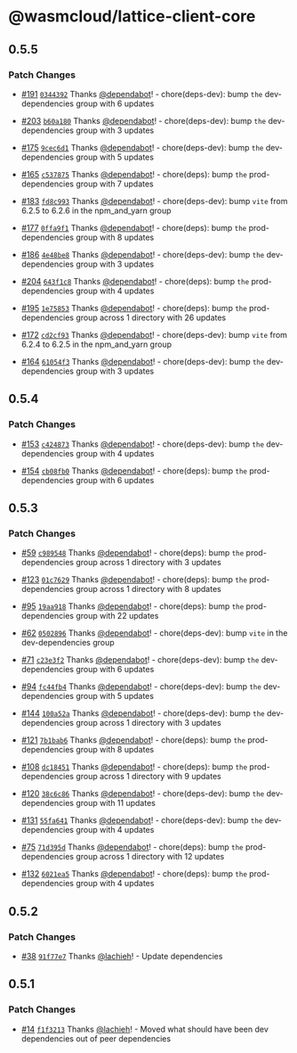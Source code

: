 # @wasmcloud/lattice-client-core

## 0.5.5

### Patch Changes

- [#191](https://github.com/wasmCloud/typescript/pull/191) [`0344392`](https://github.com/wasmCloud/typescript/commit/03443927c2e940bc7335abc291d1cc31ae932129) Thanks [@dependabot](https://github.com/apps/dependabot)! - chore(deps-dev): bump `the` dev-dependencies group with 6 updates

- [#203](https://github.com/wasmCloud/typescript/pull/203) [`b60a180`](https://github.com/wasmCloud/typescript/commit/b60a180ea892c7718efe009be20f0ccb6db9ab24) Thanks [@dependabot](https://github.com/apps/dependabot)! - chore(deps-dev): bump `the` dev-dependencies group with 3 updates

- [#175](https://github.com/wasmCloud/typescript/pull/175) [`9cec6d1`](https://github.com/wasmCloud/typescript/commit/9cec6d1740fdf2edb2f9980a55a5980383d125fc) Thanks [@dependabot](https://github.com/apps/dependabot)! - chore(deps-dev): bump `the` dev-dependencies group with 5 updates

- [#165](https://github.com/wasmCloud/typescript/pull/165) [`c537875`](https://github.com/wasmCloud/typescript/commit/c5378759ba4994ef5f45cc292cf9bfac5671875d) Thanks [@dependabot](https://github.com/apps/dependabot)! - chore(deps): bump `the` prod-dependencies group with 7 updates

- [#183](https://github.com/wasmCloud/typescript/pull/183) [`fd8c993`](https://github.com/wasmCloud/typescript/commit/fd8c9930faf7cd1f7f34ad4e175d48a267592edc) Thanks [@dependabot](https://github.com/apps/dependabot)! - chore(deps-dev): bump `vite` from 6.2.5 to 6.2.6 in the npm_and_yarn group

- [#177](https://github.com/wasmCloud/typescript/pull/177) [`0ffa9f1`](https://github.com/wasmCloud/typescript/commit/0ffa9f1afc5a492867df2404e1d92fbddd9b769c) Thanks [@dependabot](https://github.com/apps/dependabot)! - chore(deps): bump `the` prod-dependencies group with 8 updates

- [#186](https://github.com/wasmCloud/typescript/pull/186) [`4e48be8`](https://github.com/wasmCloud/typescript/commit/4e48be85543af7c67f3ff0688746ea65f0dfc2f2) Thanks [@dependabot](https://github.com/apps/dependabot)! - chore(deps-dev): bump `the` dev-dependencies group with 3 updates

- [#204](https://github.com/wasmCloud/typescript/pull/204) [`643f1c8`](https://github.com/wasmCloud/typescript/commit/643f1c87e670dafce4c204e45b6052143625cc57) Thanks [@dependabot](https://github.com/apps/dependabot)! - chore(deps): bump `the` prod-dependencies group with 4 updates

- [#195](https://github.com/wasmCloud/typescript/pull/195) [`1e75853`](https://github.com/wasmCloud/typescript/commit/1e7585307ebe66c7be5243591a8685dc46e9d6a4) Thanks [@dependabot](https://github.com/apps/dependabot)! - chore(deps): bump `the` prod-dependencies group across 1 directory with 26 updates

- [#172](https://github.com/wasmCloud/typescript/pull/172) [`cd2cf93`](https://github.com/wasmCloud/typescript/commit/cd2cf93e7d49fb6994b6d5c2a52af7565733a52f) Thanks [@dependabot](https://github.com/apps/dependabot)! - chore(deps-dev): bump `vite` from 6.2.4 to 6.2.5 in the npm_and_yarn group

- [#164](https://github.com/wasmCloud/typescript/pull/164) [`61054f3`](https://github.com/wasmCloud/typescript/commit/61054f3cf376a44d60e588952de6fa830ac4f334) Thanks [@dependabot](https://github.com/apps/dependabot)! - chore(deps-dev): bump `the` dev-dependencies group with 3 updates

## 0.5.4

### Patch Changes

- [#153](https://github.com/wasmCloud/typescript/pull/153) [`c424873`](https://github.com/wasmCloud/typescript/commit/c424873ac8ae60949aef8d1bb4e48dfd27cd3fe0) Thanks [@dependabot](https://github.com/apps/dependabot)! - chore(deps-dev): bump `the` dev-dependencies group with 4 updates

- [#154](https://github.com/wasmCloud/typescript/pull/154) [`cb08fb0`](https://github.com/wasmCloud/typescript/commit/cb08fb09cb7437ed388aab94b11b6f57adf635c1) Thanks [@dependabot](https://github.com/apps/dependabot)! - chore(deps): bump `the` prod-dependencies group with 6 updates

## 0.5.3

### Patch Changes

- [#59](https://github.com/wasmCloud/typescript/pull/59) [`c989548`](https://github.com/wasmCloud/typescript/commit/c98954814a34fe4ec494a2cda51d668ad4caa362) Thanks [@dependabot](https://github.com/apps/dependabot)! - chore(deps): bump `the` prod-dependencies group across 1 directory with 3 updates

- [#123](https://github.com/wasmCloud/typescript/pull/123) [`01c7629`](https://github.com/wasmCloud/typescript/commit/01c762932850c6ee8542256a18c409669969324d) Thanks [@dependabot](https://github.com/apps/dependabot)! - chore(deps): bump `the` prod-dependencies group across 1 directory with 8 updates

- [#95](https://github.com/wasmCloud/typescript/pull/95) [`19aa918`](https://github.com/wasmCloud/typescript/commit/19aa918d4d5102a5426faf4572f02f2bfd88a3fc) Thanks [@dependabot](https://github.com/apps/dependabot)! - chore(deps): bump `the` prod-dependencies group with 22 updates

- [#62](https://github.com/wasmCloud/typescript/pull/62) [`0502896`](https://github.com/wasmCloud/typescript/commit/0502896c017cc249c3a025d93c5c2f348808e9d8) Thanks [@dependabot](https://github.com/apps/dependabot)! - chore(deps-dev): bump `vite` in the dev-dependencies group

- [#71](https://github.com/wasmCloud/typescript/pull/71) [`c23e3f2`](https://github.com/wasmCloud/typescript/commit/c23e3f202ad2c9deb79c19ab0e29b4e1d42ef9ec) Thanks [@dependabot](https://github.com/apps/dependabot)! - chore(deps-dev): bump `the` dev-dependencies group with 6 updates

- [#94](https://github.com/wasmCloud/typescript/pull/94) [`fc44fb4`](https://github.com/wasmCloud/typescript/commit/fc44fb4a8bd70ddc114647633e0c644e7b3d4e2b) Thanks [@dependabot](https://github.com/apps/dependabot)! - chore(deps-dev): bump `the` dev-dependencies group with 5 updates

- [#144](https://github.com/wasmCloud/typescript/pull/144) [`100a52a`](https://github.com/wasmCloud/typescript/commit/100a52a05e2a3f1020c5a5af8b684896592e168c) Thanks [@dependabot](https://github.com/apps/dependabot)! - chore(deps-dev): bump `the` dev-dependencies group across 1 directory with 3 updates

- [#121](https://github.com/wasmCloud/typescript/pull/121) [`7b1bab6`](https://github.com/wasmCloud/typescript/commit/7b1bab6cb332b400fb02068e8474d45ef3af4de8) Thanks [@dependabot](https://github.com/apps/dependabot)! - chore(deps): bump `the` prod-dependencies group with 8 updates

- [#108](https://github.com/wasmCloud/typescript/pull/108) [`dc18451`](https://github.com/wasmCloud/typescript/commit/dc184516a06e70f2e5974afc7e13741f045164ad) Thanks [@dependabot](https://github.com/apps/dependabot)! - chore(deps): bump `the` prod-dependencies group across 1 directory with 9 updates

- [#120](https://github.com/wasmCloud/typescript/pull/120) [`38c6c86`](https://github.com/wasmCloud/typescript/commit/38c6c86c7d8fc94ee2fda7d81a663b9370df0c2a) Thanks [@dependabot](https://github.com/apps/dependabot)! - chore(deps-dev): bump `the` dev-dependencies group with 11 updates

- [#131](https://github.com/wasmCloud/typescript/pull/131) [`55fa641`](https://github.com/wasmCloud/typescript/commit/55fa6413b3d1d10ed73f3212d0c11d2417085a45) Thanks [@dependabot](https://github.com/apps/dependabot)! - chore(deps-dev): bump `the` dev-dependencies group with 4 updates

- [#75](https://github.com/wasmCloud/typescript/pull/75) [`71d395d`](https://github.com/wasmCloud/typescript/commit/71d395d06e0e132a64920498fb89fdf5d6e07786) Thanks [@dependabot](https://github.com/apps/dependabot)! - chore(deps): bump `the` prod-dependencies group across 1 directory with 12 updates

- [#132](https://github.com/wasmCloud/typescript/pull/132) [`6021ea5`](https://github.com/wasmCloud/typescript/commit/6021ea52994d2f09c8098d5a8c75f677db3011a6) Thanks [@dependabot](https://github.com/apps/dependabot)! - chore(deps): bump `the` prod-dependencies group with 4 updates

## 0.5.2

### Patch Changes

- [#38](https://github.com/wasmCloud/typescript/pull/38) [`91f77e7`](https://github.com/wasmCloud/typescript/commit/91f77e70ba521faa7117d4ad5487dbbbf82ed089) Thanks [@lachieh](https://github.com/lachieh)! - Update dependencies

## 0.5.1

### Patch Changes

- [#14](https://github.com/wasmCloud/typescript/pull/14) [`f1f3213`](https://github.com/wasmCloud/typescript/commit/f1f3213af9e1a52d4a9aef3388ad4bfbe9548a1c) Thanks [@lachieh](https://github.com/lachieh)! - Moved what should have been dev dependencies out of peer dependencies
